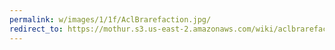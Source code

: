 ```yaml
---
permalink: w/images/1/1f/AclBrarefaction.jpg/
redirect_to: https://mothur.s3.us-east-2.amazonaws.com/wiki/aclbrarefaction.jpg
---
```


